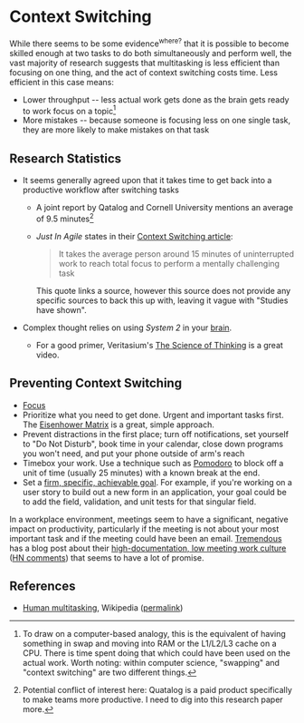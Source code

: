 # Context Switching

While there seems to be some evidence<sup>where?</sup> that it is possible to
become skilled enough at two tasks to do both simultaneously and perform well,
the vast majority of research suggests that multitasking is less efficient than
focusing on one thing, and the act of context switching costs time. Less
efficient in this case means:

- Lower throughput -- less actual work gets done as the brain gets ready to work
  focus on a topic[^1]
- More mistakes -- because someone is focusing less on one single task, they are
  more likely to make mistakes on that task

## Research Statistics

- It seems generally agreed upon that it takes time to get back into a
  productive workflow after switching tasks

  - A joint report by Qatalog and Cornell University mentions an average of 9.5
    minutes[^2]
  - _Just In Agile_ states in their
    [Context Switching article](https://justinagile.com/context-switching/):

    > It takes the average person around 15 minutes of uninterrupted work to
    > reach total focus to perform a mentally challenging task

    This quote links a source, however this source does not provide any specific
    sources to back this up with, leaving it vague with "Studies have shown".

- Complex thought relies on using _System 2_ in your [brain](health/brain.md).
  - For a good primer, Veritasium's
    [The Science of Thinking](https://www.youtube.com/watch?v=UBVV8pch1dM) is a
    great video.

## Preventing Context Switching

- [Focus](productivity/focus.md)
- Prioritize what you need to get done. Urgent and important tasks first. The
  [Eisenhower Matrix](productivity/eisenhower-matrix.md) is a great, simple
  approach.
- Prevent distractions in the first place; turn off notifications, set yourself
  to "Do Not Disturb", book time in your calendar, close down programs you won't
  need, and put your phone outside of arm's reach
- Timebox your work. Use a technique such as
  [Pomodoro](productivity/pomodoro.md) to block off a unit of time (usually 25
  minutes) with a known break at the end.
- Set a [firm, specific, achievable goal](productivity/goals.md). For example,
  if you're working on a user story to build out a new form in an application,
  your goal could be to add the field, validation, and unit tests for that
  singular field.

In a workplace environment, meetings seem to have a significant, negative impact
on productivity, particularly if the meeting is not about your most important
task and if the meeting could have been an email.
[Tremendous](https://www.tremendous.com) has a blog post about their
[high-documentation, low meeting work culture](https://www.tremendous.com/blog/the-perks-of-a-high-documentation-low-meeting-work-culture/)
([HN comments](https://news.ycombinator.com/item?id=33707022)) that seems to
have a lot of promise.

## References

- [Human multitasking](https://en.wikipedia.org/wiki/Human_multitasking),
  Wikipedia
  ([permalink](https://en.wikipedia.org/w/index.php?title=Human_multitasking&oldid=1112363221))

[^1]:
    To draw on a computer-based analogy, this is the equivalent of having
    something in swap and moving into RAM or the L1/L2/L3 cache on a CPU. There
    is time spent doing that which could have been used on the actual work.
    Worth noting: within computer science, "swapping" and "context switching"
    are two different things.

[^2]:
    Potential conflict of interest here: Quatalog is a paid product specifically
    to make teams more productive. I need to dig into this research paper more.
